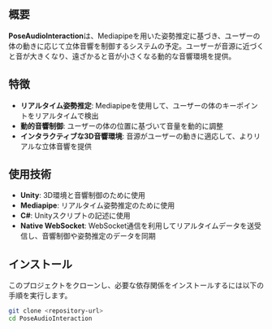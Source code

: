 ## 概要

**PoseAudioInteraction**は、Mediapipeを用いた姿勢推定に基づき、ユーザーの体の動きに応じて立体音響を制御するシステムの予定。ユーザーが音源に近づくと音が大きくなり、遠ざかると音が小さくなる動的な音響環境を提供。

## 特徴

- **リアルタイム姿勢推定**: Mediapipeを使用して、ユーザーの体のキーポイントをリアルタイムで検出
- **動的音響制御**: ユーザーの体の位置に基づいて音量を動的に調整
- **インタラクティブな3D音響環境**: 音源がユーザーの動きに適応して、よりリアルな立体音響を提供

## 使用技術

- **Unity**: 3D環境と音響制御のために使用
- **Mediapipe**: リアルタイム姿勢推定のために使用
- **C#**: Unityスクリプトの記述に使用
- **Native WebSocket**: WebSocket通信を利用してリアルタイムデータを送受信し、音響制御や姿勢推定のデータを同期

## インストール

このプロジェクトをクローンし、必要な依存関係をインストールするには以下の手順を実行します。

```bash
git clone <repository-url>
cd PoseAudioInteraction

